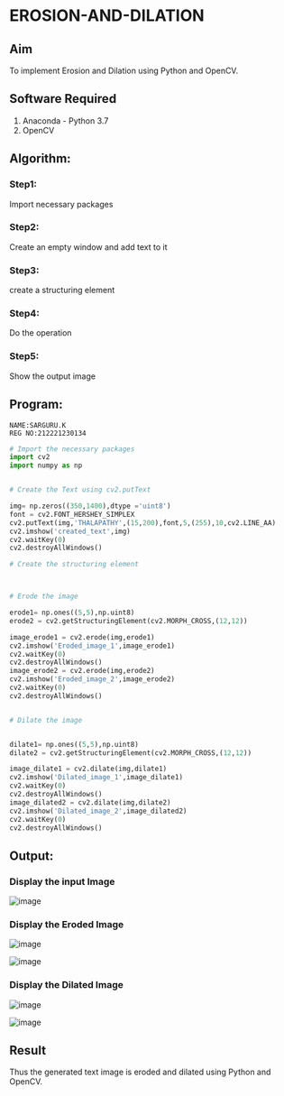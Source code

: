 # EROSION-AND-DILATION

## Aim
To implement Erosion and Dilation using Python and OpenCV.
## Software Required
1. Anaconda - Python 3.7
2. OpenCV
## Algorithm:
### Step1:
Import necessary packages

### Step2:
Create an empty window and add text to it
### Step3:
create a structuring element

### Step4:
Do the operation

### Step5:
Show the output image

 
## Program:
```
NAME:SARGURU.K
REG NO:212221230134
```

``` Python
# Import the necessary packages
import cv2
import numpy as np


# Create the Text using cv2.putText

img= np.zeros((350,1400),dtype ='uint8')
font = cv2.FONT_HERSHEY_SIMPLEX
cv2.putText(img,'THALAPATHY',(15,200),font,5,(255),10,cv2.LINE_AA)
cv2.imshow('created_text',img)
cv2.waitKey(0)
cv2.destroyAllWindows()

# Create the structuring element



# Erode the image

erode1= np.ones((5,5),np.uint8)
erode2 = cv2.getStructuringElement(cv2.MORPH_CROSS,(12,12))

image_erode1 = cv2.erode(img,erode1)
cv2.imshow('Eroded_image_1',image_erode1)
cv2.waitKey(0)
cv2.destroyAllWindows()
image_erode2 = cv2.erode(img,erode2)
cv2.imshow('Eroded_image_2',image_erode2)
cv2.waitKey(0)
cv2.destroyAllWindows()


# Dilate the image


dilate1= np.ones((5,5),np.uint8)
dilate2 = cv2.getStructuringElement(cv2.MORPH_CROSS,(12,12))

image_dilate1 = cv2.dilate(img,dilate1)
cv2.imshow('Dilated_image_1',image_dilate1)
cv2.waitKey(0)
cv2.destroyAllWindows()
image_dilated2 = cv2.dilate(img,dilate2)
cv2.imshow('Dilated_image_2',image_dilated2)
cv2.waitKey(0)
cv2.destroyAllWindows()


```
## Output:

### Display the input Image
![image](https://github.com/PERARASU10/EROSION-AND-DILATION/assets/118348589/e5703e5a-27dd-458c-aadf-f50f71808a19)



### Display the Eroded Image
![image](https://github.com/PERARASU10/EROSION-AND-DILATION/assets/118348589/3dd5ded5-2105-416f-bbbc-9dd54f0af116)

![image](https://github.com/PERARASU10/EROSION-AND-DILATION/assets/118348589/794c1709-12ca-45bd-b651-bfda53d4a6e2)


### Display the Dilated Image

![image](https://github.com/PERARASU10/EROSION-AND-DILATION/assets/118348589/10dd4283-9943-4b71-b5d2-5e61e8ca11ae)

![image](https://github.com/PERARASU10/EROSION-AND-DILATION/assets/118348589/b97d3589-9eb1-4d5e-8ca7-e446c7cbf7db)


## Result
Thus the generated text image is eroded and dilated using Python and OpenCV.
